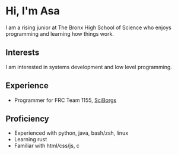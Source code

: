 <!--- This README is used in the rendering of my website -->
# Hi, I'm Asa
I am a rising junior at The Bronx High School of Science who enjoys programming and learning how things work.

## Interests
I am interested in systems development and low level programming.

## Experience
- Programmer for FRC Team 1155, [SciBorgs](https://www.sciborgs1155.org/)

## Proficiency
- Experienced with python, java, bash/zsh, linux
- Learning rust
- Familiar with html/css/js, c
